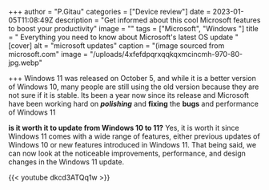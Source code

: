 +++
author = "P.Gitau"
categories = ["Device review"]
date = 2023-01-05T11:08:49Z
description = "Get informed about this cool Microsoft features to boost your productivity"
image = ""
tags = ["Microsoft", "Windows "]
title = " Everything you need to know about Microsoft's latest OS update "
[cover]
alt = "microsoft updates"
caption = "(image sourced from microsoft.com"
image = "/uploads/4xfefdpqrxqqkqxmcincmh-970-80-jpg.webp"

+++
Windows 11 was released on October 5, and while it is a better version of Windows 10, many people are still using the old version because they are not sure if it is stable. Its been a year now  since its release and Microsoft have been working hard on **_polishing_** and **fixing** the **bugs** and performance of Windows 11 

**is it worth it to update from Windows 10 to 11?** Yes, it is worth it since Windows 11 comes with a wide range of features, either previous updates of Windows 10 or new features introduced in Windows 11. That being said, we can now look at the noticeable improvements, performance, and design changes in the Windows 11 update.

{{< youtube dkcd3ATQq1w  >}}